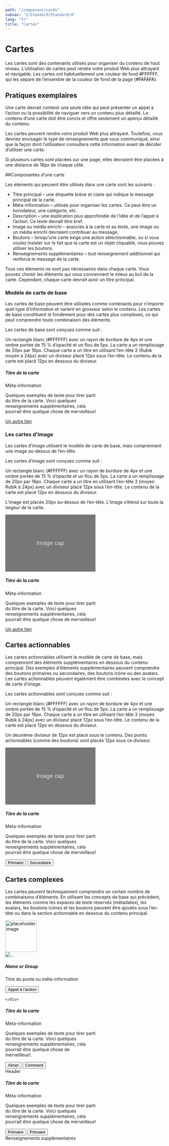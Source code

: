 ```yaml
---
path: "/component/cards"
subnav: "2/Standard/Standard/4"
lang: "fr"
title: "Cartes"
---
```


<helmet>
<title> Cartes - Système de conception Aurora </title>
</helmet>

# Cartes

Les cartes sont des contenants utilisés pour organiser du contenu de haut niveau. L’utilisation de cartes peut rendre votre produit Web plus attrayant et navigable. Les cartes ont habituellement une couleur de fond <badge style="background-color: #FFFFFF; color:black">#FFFFFF</badge>, qui les sépare de l’ensemble de la couleur de fond de la page (<badge style="background-color: #FAFAFA; color:black">#FAFAFA</badge>).

## Pratiques exemplaires
Une carte devrait contenir une seule idée qui peut présenter un appel à l’action ou la possibilité de naviguer vers un contenu plus détaillé. Le contenu d’une carte doit être concis et offre seulement un aperçu détaillé du contenu.

Les cartes peuvent rendre votre produit Web plus attrayant. Toutefois, vous devriez envisager le type de renseignements que vous communiqué, ainsi que la façon dont l’utilisateur consultera cette information avant de décider d’utiliser une carte.

Si plusieurs cartes sont placées sur une page, elles devraient être placées à une distance de 16px de chaque côté.

##Composantes d’une carte

Les éléments qui peuvent être utilisés dans une carte sont les suivants :

* Titre principal – une étiquette brève et claire qui indique le message principal de la carte.
* Méta-information – utilisée pour organiser les cartes. Ce peut être un horodateur, une catégorie, etc.
* Description – une explication plus approfondie de l’idée et de l’appel à l’action. Ce texte devrait être bref.
* Image ou média enrichi – associés à la carte et au texte, une image ou un média enrichi devraient contribuer au message.
* Boutons – lorsqu’une carte exige une action sélectionnable, ou si vous voulez insister sur le fait que la carte est un objet cliquable, vous pouvez utiliser les boutons.
* Renseignements supplémentaires – tout renseignement additionnel qui renforce le message de la carte.

Tous ces éléments ne sont pas nécessaires dans chaque carte. Vous pouvez choisir les éléments qui vous conviennent le mieux au but de la carte. Cependant, chaque carte devrait avoir un titre principal.

### Modèle de carte de base

Les cartes de base peuvent être utilisées comme contenants pour n’importe quel type d’information et varient en grosseur selon le contenu. Les cartes de base constituent le fondement pour des cartes plus complexes, ce qui peut comprendre toute combinaison des éléments.

Les cartes de base sont conçues comme suit :

Un rectangle blanc (<badge style="background-color: #FFFFFF; color:black">#FFFFFF</badge>) avec un rayon de bordure de 4px et une ombre portée de 15 % d’opacité et un flou de 5px. La carte a un remplissage de 20px par 16px. Chaque carte a un titre en utilisant l’en-tête 3 (Rubik moyen à 24px) avec un diviseur placé 12px sous l’en-tête. Le contenu de la carte est placé 12px en dessous du diviseur.

<div class="card mb-2 d-inline-block" style="max-width: 18rem;">
    <div class="card-body">
        <h5 class="card-title">Titre de la carte</h5>
        <div class="card-subtitle text-muted">Méta-information</div>
        <p class="card-text">Quelques exemples de texte pour tirer parti du titre de la carte. Voici quelques renseignements supplémentaires, cela pourrait être quelque chose de merveilleux!</p>
        <a href="#" class="card-link">Un autre lien</a>
    </div>
</div>

<codeblock html='
    <div class="card mb-2 d-inline-block" style="max-width: 18rem;">
        <div class="card-body">
            <h5 class="card-title">Titre de la carte</h5>
            <div class="card-subtitle text-muted">Méta-information</div>
            <p class="card-text">Quelques exemples de texte pour tirer parti du titre de la carte. Voici quelques renseignements supplémentaires, cela pourrait être quelque chose de merveilleux!</p>
            <a href="#" class="card-link">Un autre lien</a>
        </div>
    </div>
' react='' />

### Les cartes d'image

Les cartes d’image utilisent le modèle de carte de base, mais comprennent une image au-dessus de l’en-tête.

Les cartes d’image sont conçues comme suit :

Un rectangle blanc (<badge style="background-color: #FFFFFF; color:black">#FFFFFF</badge>) avec un rayon de bordure de 4px et une ombre portée de 15 % d’opacité et un flou de 5px. La carte a un remplissage de 20px par 16px. Chaque carte a un titre en utilisant l’en-tête 3 (moyen Rubik à 24px) avec un diviseur placé 12px sous l’en-tête. Le contenu de la carte est placé 12px en dessous du diviseur.

L’image est placée 20px au-dessus de l’en-tête. L’image s’étend sur toute la largeur de la carte.

<div class="card mb-2 d-inline-block" style="max-width: 18rem;">
          <img class="card-img-top" src="data:image/svg+xml;charset=UTF-8,%3Csvg%20width%3D%22286%22%20height%3D%22180%22%20xmlns%3D%22http%3A%2F%2Fwww.w3.org%2F2000%2Fsvg%22%20viewBox%3D%220%200%20286%20180%22%20preserveAspectRatio%3D%22none%22%3E%3Cdefs%3E%3Cstyle%20type%3D%22text%2Fcss%22%3E%23holder_1638953b4a7%20text%20%7B%20fill%3Argba(255%2C255%2C255%2C.75)%3Bfont-weight%3Anormal%3Bfont-family%3AHelvetica%2C%20monospace%3Bfont-size%3A14pt%20%7D%20%3C%2Fstyle%3E%3C%2Fdefs%3E%3Cg%20id%3D%22holder_1638953b4a7%22%3E%3Crect%20width%3D%22286%22%20height%3D%22180%22%20fill%3D%22%23777%22%3E%3C%2Frect%3E%3Cg%3E%3Ctext%20x%3D%2299.125%22%20y%3D%2296.3%22%3EImage%20cap%3C%2Ftext%3E%3C%2Fg%3E%3C%2Fg%3E%3C%2Fsvg%3E" alt="Limite de l’image">
    <div class="card-body">
    <h5 class="card-title">Titre de la carte</h5>
    <div class="card-subtitle text-muted">Méta-information</div>
    <p class="card-text">Quelques exemples de texte pour tirer parti du titre de la carte. Voici quelques renseignements supplémentaires, cela pourrait être quelque chose de merveilleux!</p>
    <a href="#" class="card-link">Un autre lien</a>
    </div>
</div>

<codeblock html='
    <div class="card mb-2 d-inline-block" style="max-width: 18rem;">
            <img class="card-img-top" src="image.png" alt="Limite de l’image">
        <div class="card-body">
            <h5 class="card-title">Titre de la carte</h5>
            <div class="card-subtitle text-muted">Méta-information</div>
            <p class="card-text">Quelques exemples de texte pour tirer parti du titre de la carte. Voici quelques renseignements supplémentaires, cela pourrait être quelque chose de merveilleux!</p>
            <a href="#" class="card-link">Un autre lien</a>
        </div>
    </div>
' react='' />

## Cartes actionnables

Les cartes actionnables utilisent le modèle de carte de base, mais comprennent des éléments supplémentaires en dessous du contenu principal. Des exemples d’éléments supplémentaires peuvent comprendre des boutons primaires ou secondaires, des boutons icône ou des avatars. Les cartes actionnables peuvent également être combinées avec le concept de carte d’image.

Les cartes actionnables sont conçues comme suit :

Un rectangle blanc (<badge style="background-color: #FFFFFF; color:black">#FFFFFF</badge>) avec un rayon de bordure de 4px et une ombre portée de 15 % d’opacité et un flou de 5px. La carte a un remplissage de 20px par 16px. Chaque carte a un titre en utilisant l’en-tête 3 (moyen Rubik à 24px) avec un diviseur placé 12px sous l’en-tête. Le contenu de la carte est placé 12px en dessous du diviseur.

Un deuxième diviseur de 12px est placé sous le contenu. Des points actionnables (comme des boutons) sont placés 12px sous ce diviseur.

<div class="card mb-2 d-inline-block" style="max-width: 18rem;">
    <img class="card-img-top" src="data:image/svg+xml;charset=UTF-8,%3Csvg%20width%3D%22286%22%20height%3D%22180%22%20xmlns%3D%22http%3A%2F%2Fwww.w3.org%2F2000%2Fsvg%22%20viewBox%3D%220%200%20286%20180%22%20preserveAspectRatio%3D%22none%22%3E%3Cdefs%3E%3Cstyle%20type%3D%22text%2Fcss%22%3E%23holder_1638953b4a7%20text%20%7B%20fill%3Argba(255%2C255%2C255%2C.75)%3Bfont-weight%3Anormal%3Bfont-family%3AHelvetica%2C%20monospace%3Bfont-size%3A14pt%20%7D%20%3C%2Fstyle%3E%3C%2Fdefs%3E%3Cg%20id%3D%22holder_1638953b4a7%22%3E%3Crect%20width%3D%22286%22%20height%3D%22180%22%20fill%3D%22%23777%22%3E%3C%2Frect%3E%3Cg%3E%3Ctext%20x%3D%2299.125%22%20y%3D%2296.3%22%3EImage%20cap%3C%2Ftext%3E%3C%2Fg%3E%3C%2Fg%3E%3C%2Fsvg%3E" alt="Limite de l’image">
    <div class="card-body">
    <h5 class="card-title">Titre de la carte</h5>
    <div class="card-subtitle text-muted">Méta-information</div>
    <p class="card-text">Quelques exemples de texte pour tirer parti du titre de la carte. Voici quelques renseignements supplémentaires, cela pourrait être quelque chose de merveilleux!</p>
    </div>
    <div class="card-footer">
    <button type="button" class="btn btn-primary">Primaire</button>
    <button type="button" class="btn btn-outline-primary">Secondaire</button>
    </div>
</div>

<codeblock html='
    <div class="card mb-2 d-inline-block" style="max-width: 18rem;">
        <img class="card-img-top" src="image.png" alt="Limite de l’image">
        <div class="card-body">
            <h5 class="card-title">Titre de la carte</h5>
            <div class="card-subtitle text-muted">Méta-information</div>
            <p class="card-text">Quelques exemples de texte pour tirer parti du titre de la carte. Voici quelques renseignements supplémentaires, cela pourrait être quelque chose de merveilleux!</p>
        </div>
        <div class="card-footer">
            <button type="button" class="btn btn-primary">Primaire</button>
            <button type="button" class="btn btn-outline-primary">Secondaire</button>
        </div>
    </div>
' react='' />

## Cartes complexes

Les cartes peuvent techniquement comprendre un certain nombre de combinaisons d’éléments. En utilisant les concepts de base qui précèdent, les éléments comme les espaces de texte réservés (métadates), les avatars, les boutons icônes et les boutons peuvent être ajoutés sous l’en-tête ou dans la section actionnable en dessous du contenu principal.

<div class="card card-profile mb-2 d-inline-block" style="max-width: 18rem;">  
    <img class="card-img-top" alt="placeholder image" style="height: 100px;" src="http://coverpixs.com/images/items/itm_2013-01-27_11-36-29_1.jpg">
    <div class="card-body">
        <img alt="..." class="avatar avatar-lg" src="https://api.adorable.io/avatars/170/abott@adorable.png">
        <div>
        <h5 class="card-title">Name or Group</h5>
        <p class="text-muted">Titre du poste ou méta-information</p>
        <button type="button" class="btn btn-primary">Appel à l’action</button>
        </div>

    </div>
</div>

<div class="card mb-2 d-inline-block" style="max-width: 18rem;">
    <div class="card-body">
    <h5 class="card-title">Titre de la carte</h5>
    <div class="card-subtitle text-muted">Méta-information</div>
    <p class="card-text">Quelques exemples de texte pour tirer parti du titre de la carte. Voici quelques renseignements supplémentaires, cela pourrait être quelque chose de merveilleux!.</p>
    <button type="button" class="btn btn-light"><span class="fa fa-heart"></span><span class="sr-only">Aimer</span></button>
    <button type="button" class="btn btn-light"><span class="fa fa-comment"></span><span class="sr-only">Comment</span></button>
    </div>
</div>

<div class="card mb-2 d-inline-block" style="max-width: 18rem;">
    <div class="card-header">Header</div>
    <div class="card-body">
    <h5 class="card-title">Titre de la carte</h5>
    <div class="card-subtitle text-muted">Méta-information</div>
    <p class="card-text">Quelques exemples de texte pour tirer parti du titre de la carte. Voici quelques renseignements supplémentaires, cela pourrait être quelque chose de merveilleux!</p>
    <button type="button" class="btn btn-primary">Primaire</button>
    <button type="button" class="btn btn-outline-primary">Primaire</button>
    </div>
    <div class="card-footer">Renseignements supplémentaires</div>
</div>

<codeblock html='
    <div class="card card-profile mb-2 d-inline-block" style="max-width: 18rem;">  
        <img class="card-img-top" style="height: 100px;" src="http://coverpixs.com/images/items/itm_2013-01-27_11-36-29_1.jpg">
        <div class="card-body">
            <img alt="..." class="avatar avatar-lg" src="https://api.adorable.io/avatars/170/abott@adorable.png">
            <div>
            <h5 class="card-title">Name or Group</h5>
            <p class="text-muted">Titre du poste ou méta-information</p>
            <button type="button" class="btn btn-primary">Appel à l’action</button>
            </div>        
        </div>
    </div>
    <div class="card mb-2 d-inline-block" style="max-width: 18rem;">
        <div class="card-body">
            <h5 class="card-title">Titre de la carte</h5>
            <div class="card-subtitle text-muted">Méta-information</div>
            <p class="card-text">Quelques exemples de texte pour tirer parti du titre de la carte. Voici quelques renseignements supplémentaires, cela pourrait être quelque chose de merveilleux!.</p>
            <button type="button" class="btn btn-light"><span class="fa fa-heart"></span><span class="sr-only">Aimer</span></button>
            <button type="button" class="btn btn-light"><span class="fa fa-comment"></span><span class="sr-only">Comment</span></button>
        </div>
    </div>
    <div class="card mb-2 d-inline-block" style="max-width: 18rem;">
        <div class="card-header">Header</div>
        <div class="card-body">
            <h5 class="card-title">Titre de la carte</h5>
            <div class="card-subtitle text-muted">Méta-information</div>
            <p class="card-text">Quelques exemples de texte pour tirer parti du titre de la carte. Voici quelques renseignements supplémentaires, cela pourrait être quelque chose de merveilleux!</p>
            <button type="button" class="btn btn-primary">Primaire</button>
            <button type="button" class="btn btn-outline-primary">Primaire</button>
        </div>
        <div class="card-footer">Renseignements supplémentaires</div>
    </div>
' react='' />

